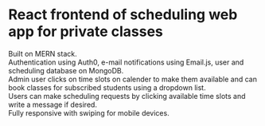 # React frontend of scheduling web app for private classes
Built on MERN stack.\
Authentication using Auth0, e-mail notifications using Email.js, user and scheduling database on MongoDB.\
Admin user clicks on time slots on calender to make them available and can book classes for subscribed students using a dropdown list.\
Users can make scheduling requests by clicking available time slots and write a message if desired.\
Fully responsive with swiping for mobile devices.
